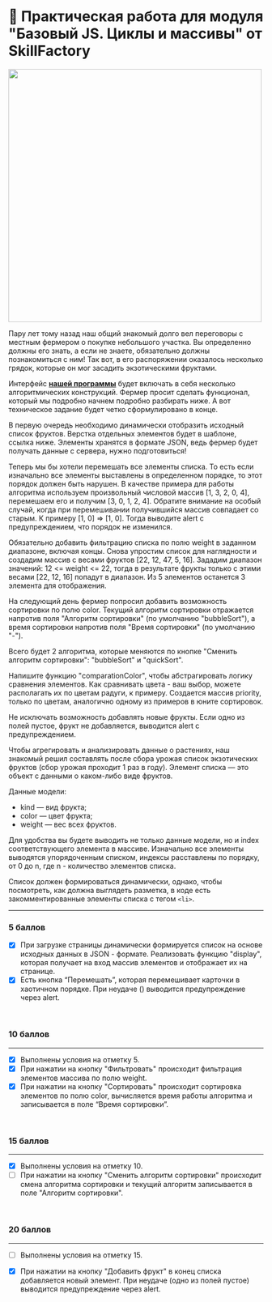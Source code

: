 # 🚀 Практическая работа для модуля<br>"Базовый JS. Циклы и массивы" от SkillFactory

<img src="https://lms.skillfactory.ru/assets/courseware/v1/c840407c9c43fed39d7281144e28c2e5/asset-v1:SkillFactory+PHP-2.0+2020+type@asset+block/undraw_feeling_proud_qne1.svg" style="height:500px ">

Пару лет тому назад наш общий знакомый долго вел переговоры с местным фермером о покупке небольшого участка. Вы определенно должны его знать, а если не знаете, обязательно должны познакомиться с ним! Так вот, в его распоряжении оказалось несколько грядок, которые он мог засадить экзотическими фруктами.

Интерфейс **[нашей программы](/project)** будет включать в себя несколько алгоритмических конструкций. Фермер просит сделать функционал, который мы подробно начнем подробно разбирать ниже. А вот техническое задание будет четко сформулировано в конце.

В первую очередь необходимо динамически отобразить исходный список фруктов. Верстка отдельных элементов будет в шаблоне, ссылка ниже. Элементы хранятся в формате JSON, ведь фермер будет получать данные с сервера, нужно подготовиться!

Теперь мы бы хотели перемешать все элементы списка. То есть если изначально все элементы выставлены в определенном порядке, то этот порядок должен быть нарушен. В качестве примера для работы алгоритма используем произвольный числовой массив [1, 3, 2, 0, 4], перемешаем его и получим [3, 0, 1, 2, 4]. Обратите внимание на особый случай, когда при перемешивании получившийся массив совпадает со старым. К примеру [1, 0] => [1, 0]. Тогда выводите alert с предупреждением, что порядок не изменился.

Обязательно добавить фильтрацию списка по полю weight в заданном диапазоне, включая концы. Снова упростим список для наглядности и создадим массив с весами фруктов [22, 12, 47, 5, 16]. Зададим диапазон значений: 12 <= weight <= 22, тогда в результате фрукты только с этими весами [22, 12, 16] попадут в диапазон. Из 5 элементов останется 3 элемента для отображения.

На следующий день фермер попросил добавить возможность сортировки по полю color. Текущий алгоритм сортировки отражается напротив поля "Алгоритм сортировки" (по умолчанию "bubbleSort"), а время сортировки напротив поля "Время сортировки" (по умолчанию "-").

Всего будет 2 алгоритма, которые меняются по кнопке "Сменить алгоритм сортировки": "bubbleSort" и "quickSort".

Напишите функцию "comparationColor", чтобы абстрагировать логику сравнения элементов. Как сравнивать цвета - ваш выбор, можете располагать их по цветам радуги, к примеру. Создается массив priority, только по цветам, аналогично одному из примеров в юните сортировок.

Не исключать возможность добавлять новые фрукты. Если одно из полей пустое, фрукт не добавляется, выводится alert с предупреждением.

Чтобы агрегировать и анализировать данные о растениях, наш знакомый решил составлять после сбора урожая список экзотических фруктов (сбор урожая проходит 1 раз в году). Элемент списка — это объект с данными о каком-либо виде фруктов.

Данные модели:

- kind — вид фрукта;
- color — цвет фрукта;
- weight — вес всех фруктов.

Для удобства вы будете выводить не только данные модели, но и index соответствующего элемента в массиве. Изначально все элементы выводятся упорядоченным списком, индексы расставлены по порядку, от 0 до n, где n - количество элементов списка.

Список должен формироваться динамически, однако, чтобы посмотреть, как должна выглядеть разметка, в коде есть закомментированные элементы списка с тегом `<li>`.
<hr>

### 5 баллов

- [x] При загрузке страницы динамически формируется список на основе исходных данных в JSON - формате. Реализовать функцию "display", которая получает на вход массив элементов и отображает их на странице.
- [x] Есть кнопка “Перемешать”, которая перемешивает карточки в хаотичном порядке. При неудаче () выводится предупреждение через alert.
<br>

###  10 баллов
<hr>

- [x] Выполнены условия на отметку 5.
- [x] При нажатии на кнопку "Фильтровать" происходит фильтрация элементов массива по полю weight.
- [x] При нажатии на кнопку "Сортировать" происходит сортировка элементов по полю color, вычисляется время работы алгоритма и записывается в поле “Время сортировки”.
<br>

###  15 баллов
<hr>

- [x] Выполнены условия на отметку 10.
- [ ] При нажатии на кнопку "Сменить алгоритм сортировки" происходит смена алгоритма сортировки и текущий алгоритм записывается в поле "Алгоритм сортировки".
<br>

###  20 баллов
<hr>

- [ ] Выполнены условия на отметку 15.
- [x] При нажатии на кнопку "Добавить фрукт" в конец списка добавляется новый элемент. При неудаче (одно из полей пустое) выводится предупреждение через alert.


